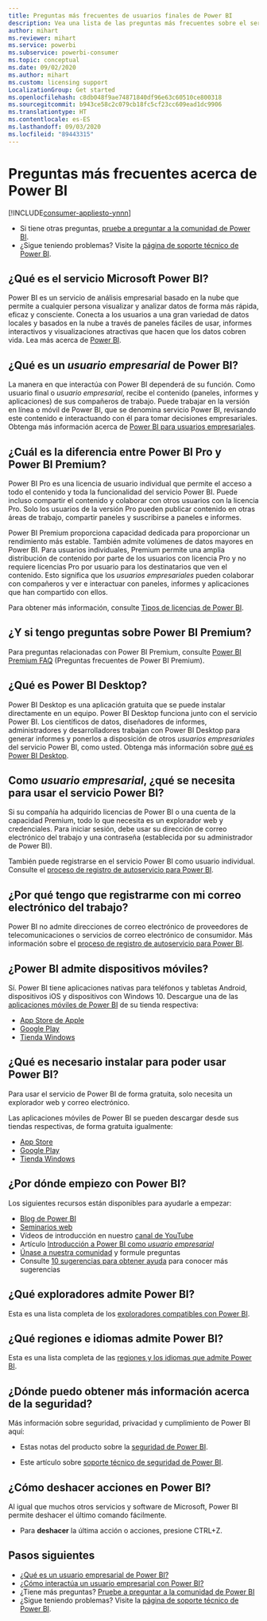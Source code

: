 ```yaml
---
title: Preguntas más frecuentes de usuarios finales de Power BI
description: Vea una lista de las preguntas más frecuentes sobre el servicio Power BI y las aplicaciones móviles de Power BI, y sus respuestas.
author: mihart
ms.reviewer: mihart
ms.service: powerbi
ms.subservice: powerbi-consumer
ms.topic: conceptual
ms.date: 09/02/2020
ms.author: mihart
ms.custom: licensing support
LocalizationGroup: Get started
ms.openlocfilehash: c8db048f9ae74871840df96e63c60510ce800318
ms.sourcegitcommit: b943ce58c2c079cb18fc5cf23cc609ead1dc9906
ms.translationtype: HT
ms.contentlocale: es-ES
ms.lasthandoff: 09/03/2020
ms.locfileid: "89443315"
---
```

# <a name="frequently-asked-questions-about-power-bi"></a>Preguntas más frecuentes acerca de Power BI

[!INCLUDE[consumer-appliesto-ynnn](../includes/consumer-appliesto-ynnn.md)]

* Si tiene otras preguntas, [pruebe a preguntar a la comunidad de Power BI](https://community.powerbi.com/).
* ¿Sigue teniendo problemas? Visite la [página de soporte técnico de Power BI](https://powerbi.microsoft.com/support/).

## <a name="what-is-the-microsoft-power-bi-service"></a>¿Qué es el servicio Microsoft Power BI?

Power BI es un servicio de análisis empresarial basado en la nube que permite a cualquier persona visualizar y analizar datos de forma más rápida, eficaz y consciente. Conecta a los usuarios a una gran variedad de datos locales y basados en la nube a través de paneles fáciles de usar, informes interactivos y visualizaciones atractivas que hacen que los datos cobren vida. Lea más acerca de [Power BI](../fundamentals/power-bi-overview.md).

## <a name="what-is-a-power-bi-business-user"></a>¿Qué es un *usuario empresarial* de Power BI?

La manera en que interactúa con Power BI dependerá de su función. Como usuario final o *usuario empresarial*, recibe el contenido (paneles, informes y aplicaciones) de sus compañeros de trabajo. Puede trabajar en la versión en línea o móvil de Power BI, que se denomina servicio Power BI, revisando este contenido e interactuando con él para tomar decisiones empresariales.  Obtenga más información acerca de [Power BI para usuarios empresariales](index.yml).


## <a name="whats-the-difference-between-power-bi-pro-and-power-bi-premium"></a>¿Cuál es la diferencia entre Power BI Pro y Power BI Premium?

Power BI Pro es una licencia de usuario individual que permite el acceso a todo el contenido y toda la funcionalidad del servicio Power BI. Puede incluso compartir el contenido y colaborar con otros usuarios con la licencia Pro. Solo los usuarios de la versión Pro pueden publicar contenido en otras áreas de trabajo, compartir paneles y suscribirse a paneles e informes. 

Power BI Premium proporciona capacidad dedicada para proporcionar un rendimiento más estable. También admite volúmenes de datos mayores en Power BI. Para usuarios individuales, Premium permite una amplia distribución de contenido por parte de los usuarios con licencia Pro y no requiere licencias Pro por usuario para los destinatarios que ven el contenido. Esto significa que los *usuarios empresariales* pueden colaborar con compañeros y ver e interactuar con paneles, informes y aplicaciones que han compartido con ellos. 

Para obtener más información, consulte [Tipos de licencias de Power BI](end-user-license.md).

## <a name="what-if-i-have-questions-about-power-bi-premium"></a>¿Y si tengo preguntas sobre Power BI Premium?

Para preguntas relacionadas con Power BI Premium, consulte [Power BI Premium FAQ](../admin/service-premium-faq.md) (Preguntas frecuentes de Power BI Premium).

## <a name="what-is-power-bi-desktop"></a>¿Qué es Power BI Desktop?

Power BI Desktop es una aplicación gratuita que se puede instalar directamente en un equipo. Power BI Desktop funciona junto con el servicio Power BI.  Los científicos de datos, diseñadores de informes, administradores y desarrolladores trabajan con Power BI Desktop para generar informes y ponerlos a disposición de otros *usuarios empresariales* del servicio Power BI, como usted. Obtenga más información sobre [qué es Power BI Desktop](../fundamentals/desktop-what-is-desktop.md).

## <a name="as-a-business-user-what-do-i-need-to-use-the-power-bi-service"></a>Como *usuario empresarial*, ¿qué se necesita para usar el servicio Power BI?

Si su compañía ha adquirido licencias de Power BI o una cuenta de la capacidad Premium, todo lo que necesita es un explorador web y credenciales. Para iniciar sesión, debe usar su dirección de correo electrónico del trabajo y una contraseña (establecida por su administrador de Power BI).  

También puede registrarse en el servicio Power BI como usuario individual. Consulte el [proceso de registro de autoservicio para Power BI](../fundamentals/service-self-service-signup-for-power-bi.md).

## <a name="why-do-i-have-to-sign-up-with-my-work-email"></a>¿Por qué tengo que registrarme con mi correo electrónico del trabajo?

Power BI no admite direcciones de correo electrónico de proveedores de telecomunicaciones o servicios de correo electrónico de consumidor. Más información sobre el [proceso de registro de autoservicio para Power BI](../fundamentals/service-self-service-signup-for-power-bi.md).

## <a name="does-power-bi-support-mobile-devices"></a>¿Power BI admite dispositivos móviles?

Sí. Power BI tiene aplicaciones nativas para teléfonos y tabletas Android, dispositivos iOS y dispositivos con Windows 10. Descargue una de las [aplicaciones móviles de Power BI](https://powerbi.microsoft.com/mobile) de su tienda respectiva:  

* [App Store de Apple](https://go.microsoft.com/fwlink/?LinkId=526218)
* [Google Play](https://go.microsoft.com/fwlink/?LinkID=544867&clcid=0x409)
* [Tienda Windows](https://go.microsoft.com/fwlink/?LinkId=526478)

## <a name="what-do-i-need-to-install-to-use-power-bi"></a>¿Qué es necesario instalar para poder usar Power BI?

Para usar el servicio de Power BI de forma gratuita, solo necesita un explorador web y correo electrónico.

Las aplicaciones móviles de Power BI se pueden descargar desde sus tiendas respectivas, de forma gratuita igualmente:

* [App Store](https://go.microsoft.com/fwlink/?LinkId=526218)
* [Google Play](https://go.microsoft.com/fwlink/?LinkID=544867&clcid=0x409)
* [Tienda Windows](https://go.microsoft.com/fwlink/?LinkId=526478)

## <a name="where-do-i-get-started-with-power-bi"></a>¿Por dónde empiezo con Power BI?

Los siguientes recursos están disponibles para ayudarle a empezar:

* [Blog de Power BI](https://powerbi.microsoft.com/blog/)
* [Seminarios web](../fundamentals/webinars.md)
* Vídeos de introducción en nuestro [canal de YouTube](https://www.youtube.com/user/mspowerbi)
* Artículo [Introducción a Power BI como *usuario empresarial*](index.yml)
* [Únase a nuestra comunidad](https://community.powerbi.com/) y formule preguntas
* Consulte [10 sugerencias para obtener ayuda](../fundamentals/service-tips-for-finding-help.md) para conocer más sugerencias

## <a name="what-browsers-does-power-bi-support"></a>¿Qué exploradores admite Power BI?

Esta es una lista completa de los [exploradores compatibles con Power BI](../fundamentals/power-bi-browsers.md).

## <a name="what-regions-and-languages-does-power-bi-support"></a>¿Qué regiones e idiomas admite Power BI?

Esta es una lista completa de las [regiones y los idiomas que admite Power BI](../fundamentals/supported-languages-countries-regions.md).

## <a name="where-can-i-learn-more-about-security"></a>¿Dónde puedo obtener más información acerca de la seguridad?

Más información sobre seguridad, privacidad y cumplimiento de Power BI aquí:

* Estas notas del producto sobre la [seguridad de Power BI](https://go.microsoft.com/fwlink/?LinkId=829185).

* Este artículo sobre [soporte técnico de seguridad de Power BI](../admin/service-admin-power-bi-security.md).

## <a name="how-do-i-undo-in-power-bi"></a>¿Cómo deshacer acciones en Power BI?

Al igual que muchos otros servicios y software de Microsoft, Power BI permite deshacer el último comando fácilmente.

* Para **deshacer** la última acción o acciones, presione CTRL+Z.

## <a name="next-steps"></a>Pasos siguientes

* [¿Qué es un usuario empresarial de Power BI?](end-user-consumer.md)
* [¿Cómo interactúa un usuario empresarial con Power BI?](end-user-reading-view.md)
* ¿Tiene más preguntas? [Pruebe a preguntar a la comunidad de Power BI](https://community.powerbi.com/)
* ¿Sigue teniendo problemas? Visite la [página de soporte técnico de Power BI](https://powerbi.microsoft.com/support/).